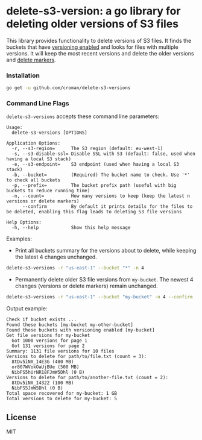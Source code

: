 delete-s3-version: a go library for deleting older versions of S3 files
=======================================================================

This library provides functionality to delete versions of S3 files. It finds the buckets that have
[versioning enabled](https://docs.aws.amazon.com/AmazonS3/latest/user-guide/enable-versioning.html)
and looks for files with multiple versions. It will keep the most recent versions and delete the
older versions and [delete markers](https://docs.aws.amazon.com/AmazonS3/latest/dev/DeleteMarker.html).

### Installation

```bash
go get -u github.com/croman/delete-s3-versions
```

### Command Line Flags

`delete-s3-versions` accepts these command line parameters:

```
Usage:
  delete-s3-versions [OPTIONS]

Application Options:
  -r, --s3-region=      The S3 region (default: eu-west-1)
  -s, --s3-disable-ssl= Disable SSL with S3 (default: false, used when having a local S3 stack)
  -e, --s3-endpoint=    S3 endpoint (used when having a local S3 stack)
  -b, --bucket=         (Required) The bucket name to check. Use '*' to check all buckets
  -p, --prefix=         The bucket prefix path (useful with big buckets to reduce running time)
  -n, --count=          How many versions to keep (keep the latest n versions or delete markers)
      --confirm         By default it prints details for the files to be deleted, enabling this flag leads to deleting S3 file versions

Help Options:
  -h, --help            Show this help message
```

Examples:

- Print all buckets summary for the versions about to delete, while keeping the latest 4 changes unchanged.

```bash
delete-s3-versions -r "us-east-1" --bucket "*" -n 4
```

- Permanently delete older S3 file versions from `my-bucket`. The newest 4 changes (versions or delete markers) remain unchanged.

```bash
delete-s3-versions -r "us-east-1" --bucket "my-bucket" -n 4 --confirm
```

Output example:

```
Check if bucket exists ...
Found these buckets [my-bucket my-other-bucket]
Found these buckets with versioning enabled [my-bucket]
Get file versions for my-bucket
  Got 1000 versions for page 1
  Got 131 versions for page 2
Summary: 1131 file versions for 10 files
Versions to delete for path/to/file.txt (count = 3):
  8tDv5iNX_I4E3G (400 MB)
  or807WVokOaUjBUe (500 MB)
  NibFS5hUrNR18FJmW5Dhl (0 B)
Versions to delete for path/to/another-file.txt (count = 2):
  8tDv5iNX_I4322 (100 MB)
  NibFS5JmW5Dhl (0 B)
Total space recovered for my-bucket: 1 GB
Total versions to delete for my-bucket: 5
```

## License

MIT
